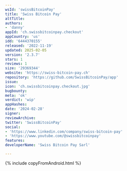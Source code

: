 ```yaml
---
wsId: 'swissBitcoinPay'
title: 'Swiss Bitcoin Pay'
altTitle: 
authors:
- 'danny'
appId: 'ch.swissbitcoinpay.checkout'
appCountry: 'us'
idd: '6444370155'
released: '2022-11-19'
updated: 2025-02-05
version: '2.3.7'
stars: 1
reviews: 1
size: '29369344'
website: 'https://swiss-bitcoin-pay.ch'
repository: 'https://github.com/SwissBitcoinPay/app'
issue: 
icon: 'ch.swissbitcoinpay.checkout.jpg'
bugbounty: 
meta: 'ok'
verdict: 'wip'
appHashes: 
date: '2024-02-28'
signer: 
reviewArchive: 
twitter: 'SwissBitcoinPay'
social:
- 'https://www.linkedin.com/company/swiss-bitcoin-pay'
- 'https://www.youtube.com/@swissbitcoinpay'
features: 
developerName: 'Swiss Bitcoin Pay Sarl'

---
```


{% include copyFromAndroid.html %}